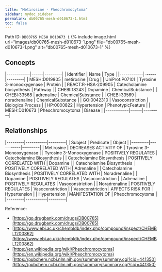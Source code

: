 ```yaml
---
title: "Metirosine - Pheochromocytoma"
sidebar: mydoc_sidebar
permalink: db00765-mesh-d010673-1.html
toc: false 
---
```



Path ID: `DB00765_MESH_D010673_1`
{% include image.html url="images/db00765-mesh-d010673-1.png" file="db00765-mesh-d010673-1.png" alt="db00765-mesh-d010673-1" %}

## Concepts

|------------|------|---------|
| Identifier | Name | Type    |
|------------|------|---------|
| MESH:D019805 | metirosine | Drug |
| UniProt:P07101 | Tyrosine 3-monooxygenase | Protein |
| REACT:R-HSA-209905 | Catecholamine biosynthesis | Pathway |
| CHEBI:18243 | Dopamine | ChemicalSubstance |
| CHEBI:33568 | adrenaline | ChemicalSubstance |
| CHEBI:33569 | noradrenaline | ChemicalSubstance |
| GO:0042310 | Vasoconstriction | BiologicalProcess |
| HP:0000822 | Hypertension | PhenotypicFeature |
| MESH:D010673 | Pheochromocytoma | Disease |
|------------|------|---------|

## Relationships

|---------|-----------|---------|
| Subject | Predicate | Object  |
|---------|-----------|---------|
| Metirosine | DECREASES ACTIVITY OF | Tyrosine 3-Monooxygenase |
| Tyrosine 3-Monooxygenase | POSITIVELY REGULATES | Catecholamine Biosynthesis |
| Catecholamine Biosynthesis | POSITIVELY CORRELATED WITH | Dopamine |
| Catecholamine Biosynthesis | POSITIVELY CORRELATED WITH | Adrenaline |
| Catecholamine Biosynthesis | POSITIVELY CORRELATED WITH | Noradrenaline |
| Dopamine | POSITIVELY REGULATES | Vasoconstriction |
| Adrenaline | POSITIVELY REGULATES | Vasoconstriction |
| Noradrenaline | POSITIVELY REGULATES | Vasoconstriction |
| Vasoconstriction | AFFECTS RISK FOR | Hypertension |
| Hypertension | MANIFESTATION OF | Pheochromocytoma |
|---------|-----------|---------|

Reference: 
  - [https://go.drugbank.com/drugs/DB00765](https://go.drugbank.com/drugs/DB00765)
  - [https://www.ebi.ac.uk/chembldb/index.php/compound/inspect/CHEMBL1200862](https://www.ebi.ac.uk/chembldb/index.php/compound/inspect/CHEMBL1200862)
  - [https://en.wikipedia.org/wiki/Pheochromocytoma](https://en.wikipedia.org/wiki/Pheochromocytoma)
  - [https://pubchem.ncbi.nlm.nih.gov/summary/summary.cgi?cid=441350](https://pubchem.ncbi.nlm.nih.gov/summary/summary.cgi?cid=441350)

